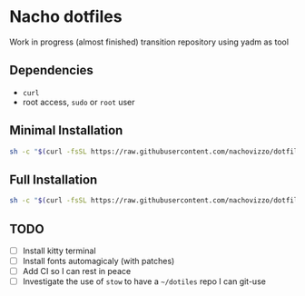 # Nacho dotfiles

Work in progress (almost finished) transition repository using yadm as tool

## Dependencies

- `curl`
- root access, `sudo` or `root` user

## Minimal Installation

```sh
sh -c "$(curl -fsSL https://raw.githubusercontent.com/nachovizzo/dotfiles/main/tools/install.sh)"
```

## Full Installation

```sh
sh -c "$(curl -fsSL https://raw.githubusercontent.com/nachovizzo/dotfiles/main/tools/install.sh)" "" --full
```
## TODO

- [ ] Install kitty terminal
- [ ] Install fonts automagicaly (with patches)
- [ ] Add CI so I can rest in peace
- [ ] Investigate the use of `stow` to have a `~/dotiles` repo I can git-use
